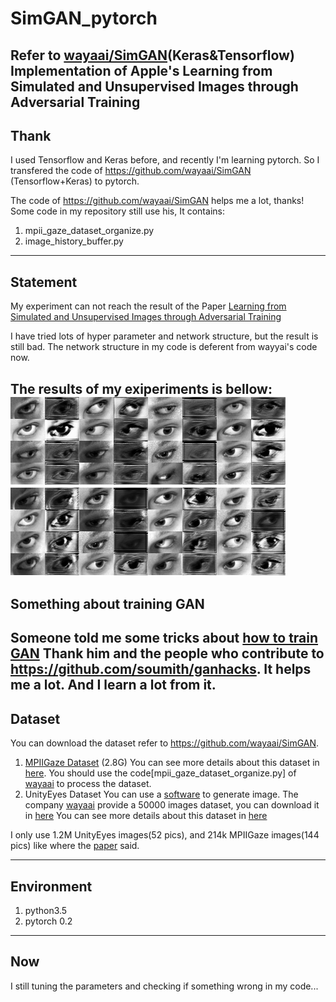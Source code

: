 # SimGAN_pytorch
Refer to [wayaai/SimGAN](https://github.com/wayaai/SimGAN)(Keras&amp;Tensorflow)
Implementation of Apple's Learning from Simulated and Unsupervised Images through Adversarial Training
---

## Thank
I used Tensorflow and Keras before, and recently I'm learning pytorch. So I transfered the code of https://github.com/wayaai/SimGAN (Tensorflow+Keras) to pytorch.

The code of https://github.com/wayaai/SimGAN helps me a lot, thanks!
Some code in my repository still use his, It contains:
1. mpii_gaze_dataset_organize.py
2. image_history_buffer.py
---

## Statement
My experiment can not reach the result of the Paper [Learning from Simulated and Unsupervised Images through Adversarial Training](https://arxiv.org/abs/1612.07828)

I have tried lots of hyper parameter and network structure, but the result is still bad.
The network structure in my code is deferent from wayyai's code now.

The results of my exiperiments is bellow:
![](images/image_2.png)
![](images/image_3.png)
---

## Something about training GAN
Someone told me some tricks about [how to train GAN](https://github.com/soumith/ganhacks)
Thank him and the people who contribute to https://github.com/soumith/ganhacks.
It helps me a lot. And I learn a lot from it.
---

## Dataset
You can download the dataset refer to https://github.com/wayaai/SimGAN.

1. [MPIIGaze Dataset](http://datasets.d2.mpi-inf.mpg.de/MPIIGaze/MPIIGaze.tar.gz) (2.8G) 
You can see more details about this dataset in [here](https://www.mpi-inf.mpg.de/departments/computer-vision-and-multimodal-computing/research/gaze-based-human-computer-interaction/appearance-based-gaze-estimation-in-the-wild-mpiigaze/).
You should use the code[mpii_gaze_dataset_organize.py]  of  [wayaai](https://github.com/wayaai/SimGAN) to process the dataset.
2. UnityEyes Dataset
You can use a [software](http://www.cl.cam.ac.uk/research/rainbow/projects/unityeyes/) to generate image.
The company [wayaai](https://github.com/wayaai/SimGAN) provide a 50000 images dataset, you can download it in [here](http://www.cl.cam.ac.uk/~eww23/data/syntheseyes_data.zip)
You can see more details about this dataset in [here](http://www.cl.cam.ac.uk/research/rainbow/projects/unityeyes/)

I only use 1.2M UnityEyes images(52 pics), and 214k MPIIGaze images(144 pics) like where the [paper](https://arxiv.org/abs/1612.07828) said.


---

## Environment
1.  python3.5
2. pytorch 0.2
---

## Now
I still tuning the parameters and checking if something wrong in my code...
